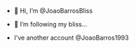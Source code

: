 - 👋 Hi, I’m @JoaoBarrosBliss 
- 👀 I’m following my bliss...

- I've another account @JoaoBarros1993
